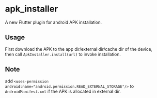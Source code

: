 # apk_installer

A new Flutter plugin for android APK installation.

## Usage
First download the APK to the app dir/external dir/cache dir of the device, then call
`ApkInstaller.install(url)` to invoke installation.

## Note
add `<uses-permission android:name="android.permission.READ_EXTERNAL_STORAGE"/>` to `AndroidManifest.xml` if the APK is allocated in external dir.